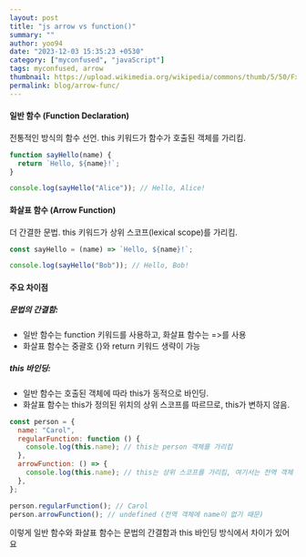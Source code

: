 ```yaml
---
layout: post
title: "js arrow vs function()"
summary: ""
author: yoo94
date: "2023-12-03 15:35:23 +0530"
category: ["myconfused", "javaScript"]
tags: myconfused, arrow
thumbnail: https://upload.wikimedia.org/wikipedia/commons/thumb/5/50/Fxemoji_u2049.svg/255px-Fxemoji_u2049.svg.png
permalink: blog/arrow-func/
---
```


#### 일반 함수 (Function Declaration)

전통적인 방식의 함수 선언.
this 키워드가 함수가 호출된 객체를 가리킴.

```javascript
function sayHello(name) {
  return `Hello, ${name}!`;
}

console.log(sayHello("Alice")); // Hello, Alice!
```

#### 화살표 함수 (Arrow Function)

더 간결한 문법.
this 키워드가 상위 스코프(lexical scope)를 가리킴.

```javascript
const sayHello = (name) => `Hello, ${name}!`;

console.log(sayHello("Bob")); // Hello, Bob!
```

#### 주요 차이점

##### 문법의 간결함:

- 일반 함수는 function 키워드를 사용하고, 화살표 함수는 =>를 사용
- 화살표 함수는 중괄호 {}와 return 키워드 생략이 가능

##### this 바인딩:

- 일반 함수는 호출된 객체에 따라 this가 동적으로 바인딩.
- 화살표 함수는 this가 정의된 위치의 상위 스코프를 따르므로, this가 변하지 않음.

```javascript
const person = {
  name: "Carol",
  regularFunction: function () {
    console.log(this.name); // this는 person 객체를 가리킴
  },
  arrowFunction: () => {
    console.log(this.name); // this는 상위 스코프를 가리킴, 여기서는 전역 객체
  },
};

person.regularFunction(); // Carol
person.arrowFunction(); // undefined (전역 객체에 name이 없기 때문)
```

이렇게 일반 함수와 화살표 함수는 문법의 간결함과 this 바인딩 방식에서 차이가 있어요
